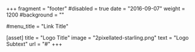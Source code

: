 +++
fragment = "footer"
#disabled = true
date = "2016-09-07"
weight = 1200
#background = ""

#menu_title = "Link Title"

[asset]
  title = "Logo Title"
  image = "2pixellated-starling.png"
  text = "Logo Subtext"
  url = "#"
+++
